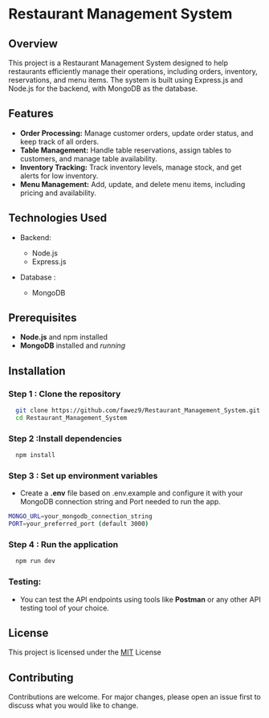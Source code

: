 
# Restaurant Management System

## Overview

This project is a Restaurant Management System designed to help restaurants efficiently manage their operations, including orders, inventory, reservations, and menu items. The system is built using Express.js and Node.js for the backend, with MongoDB as the database.


## Features

- **Order Processing:** Manage customer orders, update order status, and keep track of all orders.
- **Table Management:** Handle table reservations, assign tables to customers, and manage table availability.
- **Inventory Tracking:** Track inventory levels, manage stock, and get alerts for low inventory.
- **Menu Management:** Add, update, and delete menu items, including pricing and availability.
## Technologies Used

- Backend:

    - Node.js
    - Express.js
- Database :
    - MongoDB 

## Prerequisites

- **Node.js** and npm installed
- **MongoDB** installed and *running*
## Installation

### Step 1 : Clone the repository

```bash
  git clone https://github.com/fawez9/Restaurant_Management_System.git
  cd Restaurant_Management_System
```

### Step 2 :Install dependencies

```bash
  npm install
```

### Step 3 : Set up environment variables

- Create a **.env** file based on .env.example and configure it with your MongoDB connection string and Port needed to run the app.
```bash
MONGO_URL=your_mongodb_connection_string
PORT=your_preferred_port (default 3000)
```

### Step 4 : Run the application

```bash
  npm run dev
```

### Testing:

- You can test the API endpoints using tools like **Postman** or any other API testing tool of your choice.



    
## License

This project is licensed under the [MIT](https://choosealicense.com/licenses/mit/)
 License
## Contributing

Contributions are welcome. For major changes, please open an issue first to discuss what you would like to change.
